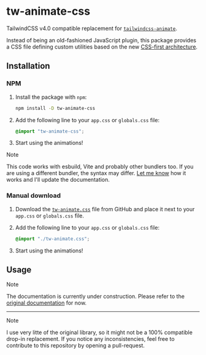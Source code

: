 # tw-animate-css

TailwindCSS v4.0 compatible replacement for [`tailwindcss-animate`][Original_Plugin_GitHub].

Instead of being an old-fashioned JavaScript plugin, this package provides a
CSS file defining custom utilities based on the new
[CSS-first architecture][TailwindCSS_Custom_Utilities].

## Installation

### NPM

1. Install the package with `npm`:

   ```bash
   npm install -D tw-animate-css
   ```

2. Add the following line to your `app.css` or `globals.css` file:

   ```css
   @import "tw-animate-css";
   ```

3. Start using the animations!

> [!NOTE]
> This code works with esbuild, Vite and probably other bundlers too. If you are
> using a different bundler, the syntax may differ.
> [Let me know][Create_Issue] how it works and I'll update the documentation.

### Manual download

1. Download the [`tw-animate.css`][CSS_File]
   file from GitHub and place it next to your `app.css` or `globals.css` file.
2. Add the following line to your `app.css` or `globals.css` file:

   ```css
   @import "./tw-animate.css";
   ```

3. Start using the animations!

## Usage

> [!NOTE]
> The documentation is currently under construction. Please refer to the [original documentation][Original_Plugin_Docs] for now.

---

> [!NOTE]
> I use very litte of the original library, so it might not be a 100% compatible
> drop-in replacement. If you notice any inconsistencies, feel free to contribute
> to this repository by opening a pull-request.

<!-- Links -->

[Original_Plugin_GitHub]: https://github.com/jamiebuilds/tailwindcss-animate
[Original_Plugin_Docs]: https://github.com/jamiebuilds/tailwindcss-animate/blob/main/README.md
[TailwindCSS_Custom_Utilities]: https://tailwindcss.com/docs/adding-custom-styles#adding-custom-utilities
[Create_Issue]: https://github.com/Wombosvideo/tw-animate-css/issues/new
[CSS_File]: https://raw.githubusercontent.com/Wombosvideo/tw-animate-css/refs/heads/main/src/tw-animate.css
